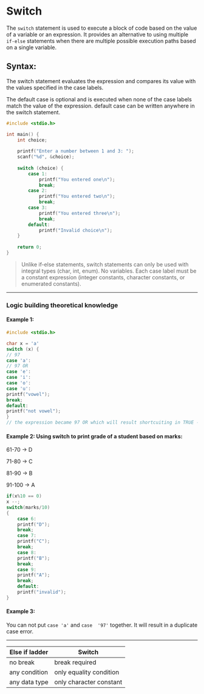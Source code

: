 # Switch

The `switch` statement is used to execute a block of code based on the value of a  variable or an expression. It provides an alternative to using multiple `if-else` statements when there are multiple possible execution paths based on a single variable.

## Syntax:

The switch statement evaluates the expression and compares its value with the values specified in the case labels.

The default case is optional and is executed when none of the case labels match the value of the expression. default case can be written anywhere in the switch statement.

```C
#include <stdio.h>

int main() {
    int choice;
    
    printf("Enter a number between 1 and 3: ");
    scanf("%d", &choice);
    
    switch (choice) {
        case 1:
            printf("You entered one\n");
            break;
        case 2:
            printf("You entered two\n");
            break;
        case 3:
            printf("You entered three\n");
            break;
        default:
            printf("Invalid choice\n");
    }
    
    return 0;
}
```

> Unlike if-else statements, switch statements can only be used with integral types (char, int, enum). No variables. Each case label must be a constant expression (integer constants, character constants, or enumerated constants).

---

### Logic building theoretical knowledge

#### Example 1:

```C
#include <stdio.h>

char x = 'a'
switch (x) {
// 97
case 'a':
// 97 OR
case 'e':
case 'i':
case 'o':
case 'u':
printf("vowel");
break;
default:
printf("not vowel");
}
// the expression became 97 OR which will result shortcuiting in TRUE -> 1 -> case 1 -> 97 compared to 1 -> Not Vowel
```

#### Example 2: Using switch to print grade of a student based on marks:

61-70 -> D

71-80 -> C

81-90 -> B

91-100 -> A

```C
if(x%10 == 0)
x --;
switch(marks/10)
{
    case 6:
    printf("D");
    break;
    case 7:
    printf("C");
    break;
    case 8:
    printf("B");
    break;
    case 9:
    printf("A");
    break;
    default:
    printf("invalid");
}
```


#### Example 3: 

You can not put `case 'a'` and `case  '97'` together. It will result in a duplicate case error. 

---


| Else if ladder | Switch                  |
| -------------- | ----------------------- |
| no break       | break required          |
| any condition  | only equality condition |
| any data type  | only character constant |